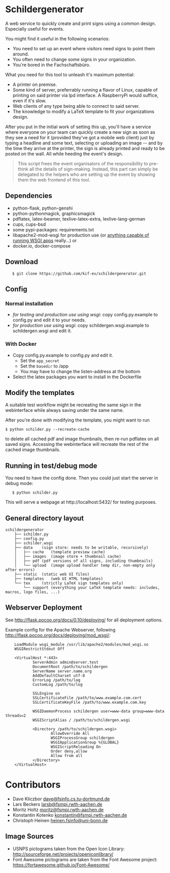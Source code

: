 Schildergenerator
=================

A web service to quickly create and print signs using a common design.
Especially useful for events.

You might find it useful in the following scenarios:
  
  * You need to set up an event where visitors need signs to point them around.
  * You often need to change some signs in your organization.
  * You're bored in the Fachschaftsbüro.

What you need for this tool to unleash it's maximum potential:

  * A printer on premise.
  * Some kind of server, preferrably running a flavor of Linux, capable of printing
    on said printer via lpd interface. A RaspberryPi would suffice, even if it's slow.
  * Web clients of any type being able to connect to said server.
  * The knowledge to modify a LaTeX template to fit your organizations design.

After you put in the initial work of setting this up, you'll have a service 
where everyone on your team can quickly create a new sign as soon as they see a
need for it (provided they've got a mobile web client) just by typing a headline
and some text, selecting or uploading an image -- and by the time they arrive at
the printer, the sign is already printed and ready to be posted on the wall. All
while heeding the event's design.

> This script frees the event organisators of the responsibility to pre-think
> all the details of sign-making. Instead, this part can simply be delegated to 
> the helpers who are setting up the event by showing them the web frontend of
> this tool.


Dependencies
------------

  * python-flask, python-genshi 
  * python-pythonmagick, graphicsmagick
  * pdflatex, latex-beamer, texlive-latex-extra, lexlive-lang-german
  * cups, cups-bsd 
  * some pypi-packages: requirements.txt 
  * libapache2-mod-wsgi for production use 
    (or [anything capable of running WSGI apps](http://wsgi.readthedocs.org/en/latest/servers.html) really…)
  or
  * docker.io, docker-compose

Download
--------

       $ git clone https://github.com/kif-ev/schildergenerator.git


Config
------
### Normal installation

  * *for testing and production use using wsgi*: copy config.py.example to config.py and edit it to your needs.
  * *for production use using wsgi*: copy schildergen.wsgi.example to schildergen.wsgi and edit it.
  
### With Docker

- Copy config.py.example to config.py and edit it.
  - Set the `app_secret`
  - Set the `basedir` to /app
  - You may have to change the listen-address at the bottom
- Select the latex packages you want to install in the Dockerfile

Modify the templates
--------------------

A suitable test workflow might be recreating the same sign in
the webinterface while always saving under the same name.

After you're done with modifying the template, you might want to run

	$ python schilder.py --recreate-cache

to delete all cached pdf and image thumbnails, then re-run pdflatex on all 
saved signs. Accessing the webinterface will recreate the rest of the cached 
image thumbnails.


Running in test/debug mode
--------------------------

You need to have the config done. Then you could just start the server in debug mode:

       $ python schilder.py

This will serve a webpage at http://localhost:5432/ for testing purposes.


General directory layout
------------------------

	schildergenerator
        ├── schilder.py
        ├── config.py
        ├── schilder.wsgi
        ├── data	(sign store: needs to be writable, recursively)
        │   ├── cache	(template preview cache)
        │   ├── images	(image store + thumbnail cache)
        │   ├── pdf	(pdf versions of all signs, including thumbnails)
        │   └── upload	(image upload handler temp dir, non-empty only after errors)
        ├── static	(static web UI files)
        ├── templates	(web UI HTML templates)
        └── tex		(strictly LaTeX sign templates only)
            └── support (everything your LaTeX template needs: includes, macros, logo files, ...)


Webserver Deployment
--------------------

See http://flask.pocoo.org/docs/0.10/deploying/ for all deployment options.

Example config for the Apache Webserver, following http://flask.pocoo.org/docs/deploying/mod_wsgi/:

        LoadModule wsgi_module /usr/lib/apache2/modules/mod_wsgi.so
        WSGIRestrictStdout Off

        <VirtualHost *:443>
                ServerAdmin admin@server.test
                DocumentRoot /path/to/schildergen
                ServerName server.name.org
                AddDefaultCharset utf-8
                ErrorLog /path/to/log
                CustomLog /path/to/log
                
                SSLEngine on
                SSLCertificateFile /path/to/www.example.com.cert
                SSLCertificateKeyFile /path/to/www.example.com.key

                WSGIDaemonProcess schildergen user=www-data group=www-data threads=2
                WSGIScriptAlias / /path/to/schildergen.wsgi

                <Directory /path/to/schildergen.wsgi>
                        AllowOverride All
                        WSGIProcessGroup schildergen
                        WSGIApplicationGroup %{GLOBAL}
                        WSGIScriptReloading On
                        Order deny,allow
                        Allow from all
                </Directory>
        </VirtualHost>

Contributors
============

  * Dave Kliczbor <dave@fsinfo.cs.tu-dortmund.de>
  * Lars Beckers <larsb@fsmpi.rwth-aachen.de>
  * Moritz Holtz <moritz@fsmpi.rwth-aachen.de>
  * Konstantin Kotenko <konstantin@fsmpi.rwth-aachen.de>
  * Christoph Heinen <heinen.fsinfo@uni-bonn.de>

Image Sources
-------------

  * USNPS pictograms taken from the Open Icon Library: http://sourceforge.net/projects/openiconlibrary/
  * Font Awesome pictograms are taken from the Font Awesome project: https://fortawesome.github.io/Font-Awesome/

